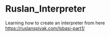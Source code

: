 # Ruslan_Interpreter
Learning how to create an interpreter from here https://ruslanspivak.com/lsbasi-part1/
